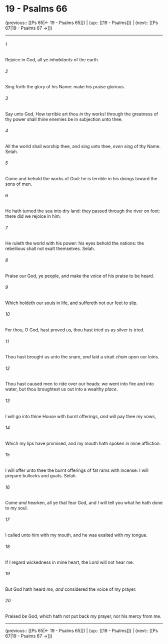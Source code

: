 # 19 - Psalms 66

(previous:: [[Ps 65|← 19 - Psalms 65]]) | (up:: [[19 - Psalms]]) | (next:: [[Ps 67|19 - Psalms 67 →]])

***


###### 1 
Rejoice in God, all ye _inhabitants_ of the earth. 

###### 2 
Sing forth the glory of his Name: make his praise glorious. 

###### 3 
Say unto God, How terrible art thou _in_ thy works! through the greatness of thy power shall thine enemies be in subjection unto thee. 

###### 4 
All the world shall worship thee, and sing unto thee, _even_ sing of thy Name. Selah. 

###### 5 
Come and behold the works of God: he is terrible in _his_ doings toward the sons of men. 

###### 6 
He hath turned the sea into dry land: they passed through the river on foot: there did we rejoice in him. 

###### 7 
He ruleth the world with his power: his eyes behold the nations: the rebellious shall not exalt themselves. Selah. 

###### 8 
Praise our God, ye people, and make the voice of his praise to be heard. 

###### 9 
Which holdeth our souls in life, and suffereth not our feet to slip. 

###### 10 
For thou, O God, hast proved us, thou hast tried us as silver is tried. 

###### 11 
Thou hast brought us unto the snare, _and_ laid a strait _chain_ upon our loins. 

###### 12 
Thou hast caused men to ride over our heads: we went into fire and into water, but thou broughtest us out into a wealthy _place_. 

###### 13 
I will go into thine House with burnt offerings, _and_ will pay thee my vows, 

###### 14 
Which my lips have promised, and my mouth hath spoken in mine affliction. 

###### 15 
I will offer unto thee the burnt offerings of fat rams with incense: I will prepare bullocks and goats. Selah. 

###### 16 
Come _and_ hearken, all ye that fear God, and I will tell you what he hath done to my soul. 

###### 17 
I called unto him with my mouth, and he was exalted with my tongue. 

###### 18 
If I regard wickedness in mine heart, the Lord will not hear me. 

###### 19 
But God hath heard _me, and_ considered the voice of my prayer. 

###### 20 
Praised _be_ God, which hath not put back my prayer, nor his mercy from me.

***

(previous:: [[Ps 65|← 19 - Psalms 65]]) | (up:: [[19 - Psalms]]) | (next:: [[Ps 67|19 - Psalms 67 →]])
